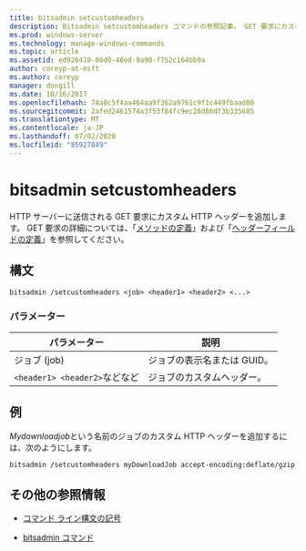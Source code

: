 ```yaml
---
title: bitsadmin setcustomheaders
description: Bitsadmin setcustomheaders コマンドの参照記事。 GET 要求にカスタム HTTP ヘッダーを追加します。
ms.prod: windows-server
ms.technology: manage-windows-commands
ms.topic: article
ms.assetid: ed926410-80d0-46ed-9a90-f752c164bb9a
author: coreyp-at-msft
ms.author: coreyp
manager: dongill
ms.date: 10/16/2017
ms.openlocfilehash: 74a8c5f4aa464aa9f362a9761c9f1c449fbaad00
ms.sourcegitcommit: 2afed2461574a3f53f84fc9ec28d86df3b335685
ms.translationtype: MT
ms.contentlocale: ja-JP
ms.lasthandoff: 07/02/2020
ms.locfileid: "85927849"
---
```

# <a name="bitsadmin-setcustomheaders"></a>bitsadmin setcustomheaders

HTTP サーバーに送信される GET 要求にカスタム HTTP ヘッダーを追加します。 GET 要求の詳細については、「[メソッドの定義](https://www.w3.org/Protocols/rfc2616/rfc2616-sec9.html#sec9.3)」および「[ヘッダーフィールドの定義](https://www.w3.org/Protocols/rfc2616/rfc2616-sec14.html)」を参照してください。

## <a name="syntax"></a>構文

```
bitsadmin /setcustomheaders <job> <header1> <header2> <...>
```

### <a name="parameters"></a>パラメーター

| パラメーター | 説明 |
| --------- | ----------- |
| ジョブ (job) | ジョブの表示名または GUID。 |
| `<header1> <header2>`などなど | ジョブのカスタムヘッダー。 |

## <a name="examples"></a>例

*Mydownloadjob*という名前のジョブのカスタム HTTP ヘッダーを追加するには、次のようにします。

```
bitsadmin /setcustomheaders myDownloadJob accept-encoding:deflate/gzip
```

## <a name="additional-references"></a>その他の参照情報

- [コマンド ライン構文の記号](command-line-syntax-key.md)

- [bitsadmin コマンド](bitsadmin.md)
